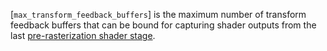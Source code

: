 [`max_transform_feedback_buffers`]
is the maximum number of transform feedback buffers that can be bound
for capturing shader outputs from the last
[pre-rasterization shader
stage](https://www.khronos.org/registry/vulkan/specs/1.3-extensions/html/vkspec.html#pipeline-graphics-subsets-pre-rasterization).